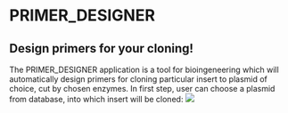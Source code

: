 # PRIMER_DESIGNER
## Design primers for your cloning!

The PRIMER_DESIGNER application is a tool for bioingeneering which will automatically design primers for cloning particular insert to plasmid of choice, cut by chosen enzymes.
In first step, user can choose a plasmid from database, into which insert will be cloned:
![](images/P_D_Plasmid.png)


